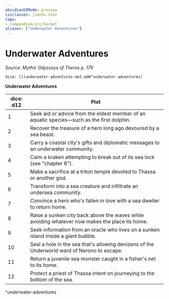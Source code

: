 ```yaml
---
obsidianUIMode: preview
cssclasses: json5e-note
tags:
- compendium/src/5e/mot
aliases: ["Underwater Adventures"]
---
```

# Underwater Adventures
*Source: Mythic Odysseys of Theros p. 179* 

`dice: [](underwater-adventures-mot.md#^underwater-adventures)`

**Underwater Adventures**

| dice: d12 | Plot |
|-----------|------|
| 1 | Seek aid or advice from the eldest member of an aquatic species—such as the first dolphin. |
| 2 | Recover the treasure of a hero long ago devoured by a sea beast. |
| 3 | Carry a coastal city's gifts and diplomatic messages to an underwater community. |
| 4 | Calm a kraken attempting to break out of its sea lock (see "chapter 6"). |
| 5 | Make a sacrifice at a triton temple devoted to Thassa or another god. |
| 6 | Transform into a sea creature and infiltrate an undersea community. |
| 7 | Convince a hero who's fallen in love with a sea dweller to return home. |
| 8 | Raise a sunken city back above the waves while avoiding whatever now makes the place its home. |
| 9 | Seek information from an oracle who lives on a sunken island inside a giant bubble. |
| 10 | Seal a hole in the sea that's allowing denizens of the Underworld ward of Nerono to escape. |
| 11 | Return a juvenile sea monster caught in a fisher's net to its home. |
| 12 | Protect a priest of Thassa intent on journeying to the bottom of the sea. |
^underwater-adventures